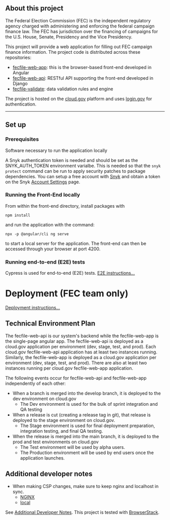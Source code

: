 ## About this project

The Federal Election Commission (FEC) is the independent regulatory agency
charged with administering and enforcing the federal campaign finance law.
The FEC has jurisdiction over the financing of campaigns for the U.S. House,
Senate, Presidency and the Vice Presidency.

This project will provide a web application for filling out FEC campaign
finance information. The project code is distributed across these repositories:

- [fecfile-web-app](https://github.com/fecgov/fecfile-web-app): this is the browser-based front-end developed in Angular
- [fecfile-web-api](https://github.com/fecgov/fecfile-web-api): RESTful API supporting the front-end developed in Django
- [fecfile-validate](https://github.com/fecgov/fecfile-validate): data validation rules and engine

The project is hosted on the [cloud.gov](https://cloud.gov/docs/) platform and uses [login.gov](https://www.login.gov/what-is-login/) for authentication.

---

## Set up

### Prerequisites

Software necessary to run the application locally

A Snyk authentication token is needed and should be set as the SNYK_AUTH_TOKEN environment varialbe. This is needed so that the `snyk protect` command can be run to apply security patches to package dependencies. You can setup a free account with [Snyk](https://app.snyk.io/) and obtain a token on the Snyk [Account Settings](https://app.snyk.io/account) page.

### Running the Front-End locally

From within the front-end directory, install packages with

```
npm install
```

and run the application with the command:

```
npx -p @angular/cli ng serve
```

to start a local server for the application. The front-end can then be accessed through your browser at port 4200.

### Running end-to-end (E2E) tests

Cypress is used for end-to-end (E2E) tests. [E2E instructions...](https://github.com/fecgov/fecfile-web-app/tree/develop/front-end/cypress#readme)

# Deployment (FEC team only)

[Deployment instructions...](https://github.com/fecgov/fecfile-web-api/wiki/Deployment)

## Technical Environment Plan

The fecfile-web-api is our system's backend while the fecfile-web-app is the single-page angular app. The fecfile-web-api is deployed as a cloud.gov application per environment (dev, stage, test, and prod). Each cloud.gov fecfile-web-api application has at least two instances running. Similarly, the fecfile-web-app is deployed as a cloud.gov application per environment (dev, stage, test, and prod). There are also at least two instances running per cloud.gov fecfile-web-app application.

The following events occur for fecfile-web-api and fecfile-web-app independently of each other:

- When a branch is merged into the develop branch, it is deployed to the dev environment on cloud.gov
  - The Dev environment is used for the bulk of sprint integration and QA testing
- When a release is cut (creating a release tag in git), that release is deployed to the stage environment on cloud.gov.
  - The Stage environment is used for final deployment preparation, integration testing, and final QA testing.
- When the release is merged into the main branch, it is deployed to the prod and test environments on cloud.gov
  - The Test environment will be used by alpha users.
  - The Production environment will be used by end users once the application launches.

## Additional developer notes

- When making CSP changes, make sure to keep nginx and localhost in sync.
  - [NGINX](https://github.com/fecgov/fecfile-web-app/blob/develop/deploy-config/front-end-nginx-config/nginx.conf)
  - [local](https://github.com/fecgov/fecfile-web-app/blob/develop/front-end/angular.json)

See [Additional Developer Notes](https://github.com/fecgov/fecfile-web-api/wiki/Additional-Developer-Notes).
This project is tested with [BrowserStack](https://browserstack.com).

